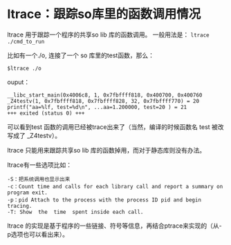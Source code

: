 # ltrace：跟踪so库里的函数调用情况

ltrace 用于跟踪一个程序的共享so lib 库的函数调用。
一般用法是： ```ltrace ./cmd_to_run```

比如有一个./o, 连接了一个 so 库里的test函数，那么：
```
$ltrace ./o
```
ouput：
```
__libc_start_main(0x4006c8, 1, 0x7fbffff818, 0x400700, 0x400760  
_Z4testv(1, 0x7fbffff818, 0x7fbffff828, 32, 0x7fbffff770) = 20 
printf("aa=%lf, test=%d\n", ...aa=1.200000, test=20 ) = 21 
+++ exited (status 0) +++
```
可以看到test 函数的调用已经被trace出来了（当然，编译的时候函数名 test 被改写成了 _Z4testv）。

ltrace 只能用来跟踪共享so lib 库的函数掉用，而对于静态库则没有办法。

ltrace有一些选项比如：
```
-S：把系统调用也显示出来
-c：Count time and calls for each library call and report a summary on program exit.
-p：pid Attach to the process with the process ID pid and begin tracing.
-T: Show  the  time  spent inside each call.
```
ltrace 的实现是基于程序的一些链接、符号等信息，再结合ptrace来实现的（从-p选项也可以看出来）。
